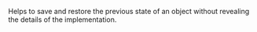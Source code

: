 Helps to save and restore the previous state of an object without revealing the details of the implementation.